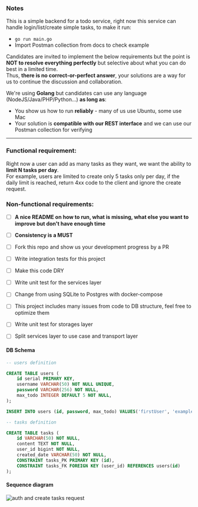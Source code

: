 ### Notes
This is a simple backend for a todo service, right now this service can handle login/list/create simple tasks, to make it run:
- `go run main.go`
- Import Postman collection from docs to check example

Candidates are invited to implement the below requirements but the point is **NOT to resolve everything perfectly** but selective about what you can do best in a limited time.  
Thus, **there is no correct-or-perfect answer**, your solutions are a way for us to continue the discussion and collaboration.  

We're using **Golang** but candidates can use any language (NodeJS/Java/PHP/Python...) **as long as**:  
- You show us how to run **reliably** - many of us use Ubuntu, some use Mac
- Your solution is **compatible with our REST interface** and we can use our Postman collection for verifying

---

### Functional requirement:
Right now a user can add as many tasks as they want, we want the ability to **limit N tasks per day**.  
For example, users are limited to create only 5 tasks only per day, if the daily limit is reached, return 4xx code to the client and ignore the create request.

### Non-functional requirements:
- [ ] **A nice README on how to run, what is missing, what else you want to improve but don't have enough time**
- [ ] **Consistency is a MUST**
- [ ] Fork this repo and show us your development progress by a PR
- [ ] Write integration tests for this project
- [ ] Make this code DRY
- [ ] Write unit test for the services layer
- [ ] Change from using SQLite to Postgres with docker-compose
- [ ] This project includes many issues from code to DB structure, feel free to optimize them
- [ ] Write unit test for storages layer
- [ ] Split services layer to use case and transport layer


#### DB Schema
```sql
-- users definition

CREATE TABLE users (
	id serial PRIMARY KEY,
	username VARCHAR(50) NOT NULL UNIQUE,
	password VARCHAR(256) NOT NULL,
	max_todo INTEGER DEFAULT 5 NOT NULL,
);

INSERT INTO users (id, password, max_todo) VALUES('firstUser', 'example', 5);

-- tasks definition

CREATE TABLE tasks (
	id VARCHAR(50) NOT NULL,
	content TEXT NOT NULL,
	user_id bigint NOT NULL,
    created_date VARCHAR(50) NOT NULL,
	CONSTRAINT tasks_PK PRIMARY KEY (id),
	CONSTRAINT tasks_FK FOREIGN KEY (user_id) REFERENCES users(id)
);
```

#### Sequence diagram
![auth and create tasks request](https://www.plantuml.com/plantuml/svg/TT11IyD04CNnUpx5Oyy6yHf48hrvK361UbtQQNTjEjlkl3MW-DrDq9wCiATtsF-FQOq-ino7QZL4KQA-GoVvNNA3-y8WohZnZ4dn8kSYnaeJ1OFisE3vgUjnFQHzL7owOfBL7yKrS9g29qNS5Tp9cuqfR-Vzvkm_sdNtwhukmTkw_hzefwGcFyaSzs5gZf413-iUJ0VHQi6zok8fy50PGM-7l-HvjOcyIKfHph8-HCFqteeHkvJ18A0ObwXeyFZxEV95sOfkfqj-0m00)
